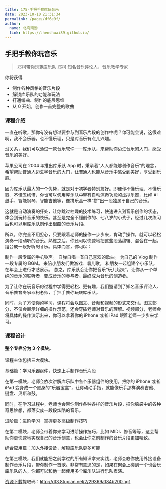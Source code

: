 ```yaml
---
title: 175-手把手教你玩音乐
date: 2023-10-10 21:31:34
permalink: /pages/df6e9f/
author: 
  name: 北鸟南游
  link: https://shenshuai89.github.io/
---
```

## 手把手教你玩音乐

> 邓柯带你玩转库乐队
> 邓柯  知名音乐评论人，音乐教学专家

你将获得

- 制作各种风格的音乐片段
- 解锁库乐队的功能和玩法
- 打通编曲、制作的底层思维
- 从 0 开始，创作一首完整的歌曲

### 课程介绍

一直在听歌，那你有没有想过要参与到音乐片段的创作中呢？你可能会说，这很难啊，我不会乐器，也不懂乐理，只是对音乐有点儿兴趣。

没关系，我们可以通过一款音乐软件——库乐队，来帮助你迈进音乐的大门，感受音乐的美好。

苹果公司在 2004 年推出库乐队 App 时，秉承着“人人都能够创作音乐”的理念，希望帮助普通人迈进学音乐的大门，让普通人也能从音乐中感受到美好，享受到乐趣。

因为库乐队最大的一个优势，就是对于初学者特别友好。即便你不懂乐理、不懂乐器、不懂五线谱，你也可以使用库乐队中带有自动演奏功能的虚拟乐器，比如 AI 鼓手、智能钢琴、智能吉他等，像拼乐高一样“拼”出一段独属于自己的音乐。

这就是自动演奏的好处，让你跳过枯燥的技术练习，快速进入到音乐创作的状态，体会到玩转音乐的快乐。甚至是完全不懂创作的、七八岁的小孩子，经过几次练习后也可以用库乐队制作出很酷的音乐片段。

所以，你完全不用担心，只要跟着老师的操作一步步来，肯动手操作，就可以轻松演奏一段动听的音乐。熟练之后，你还可以快速地把这些段落编辑、混合在一起，组合成一段好听的音乐。具体而言，你可以：

制作一段专属的手机铃声。
自弹自唱一首自己喜欢的歌曲。
为自己的 Vlog 制作一段专属的 BGM。
来陪小朋友们做游戏、唱儿歌。
和朋友一起组建个小乐队，在年会上进行才艺展示。
总之，库乐队会让你把音乐“玩儿起来”，让你从一个单纯的音乐的聆听者，变成音乐的参与者，最终成为音乐的创造者。

为了让你在玩音乐的过程中学得更轻松、更有趣，我们邀请到了知名音乐评论人、音乐教育专家邓柯老师，手把手教你玩转库乐队。

同时，为了方便你的学习，课程将会以图文、音频和视频的形式来交付。图文部分，不仅会展示详细的操作示范，还会穿插老师对音乐的理解。视频部分，老师会将具体的操作演示出来，你可以拿着你的 iPhone 或者 iPad 跟着老师一步步来学习。

### 课程设计

#### 整个专栏分为 3 个模块。

课程主体包括三大模块。

基础篇：学习乐器组件，快速上手制作音乐片段

在第一模块，老师会依次讲解库乐队中各个乐器组件的使用，把你的 iPhone 或者 iPad 变身成一个随身的“乐器宝盒”，让你动动手指，就能像乐手那样演奏吉他、键盘、贝斯和鼓。

同时，在学习过程中，老师也会带你制作各种各样的音乐片段，把你脑袋中的各种奇思妙想，都落实成一段段炫酷的音乐。

进阶篇：进阶学习，掌握更多高级制作技巧

在第二模块，老师会带着你来学习进阶操作技巧，比如 MIDI、修音等等，这会帮助你更快速地实现自己的音乐创意，也会让你之前制作的音乐片段更加精致。

综合应用篇：加入外接设备，解锁库乐队更多可能

在第三模块，我们就能把之前学过的所有知识拿来实践，老师会教你使用外接设备制作音乐片段，带你制作一首歌。非常有意思的是，如果在聚会上碰到一个也会玩库乐队的人，你都可以和他一起使用多个库乐队进行乐队表演。

[资源下载](https://pan.baidu.com/s/1dftOjQXKvl8_pTFc4mm34A)提取码：http://dt3.8tupian.net/2/29369a184b200.pg1